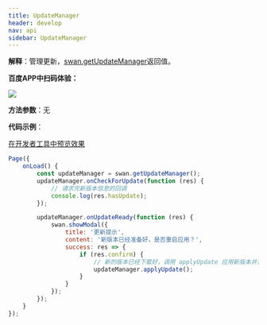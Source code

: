 ```yaml
---
title: UpdateManager
header: develop
nav: api
sidebar: UpdateManager
---
```






**解释**：管理更新，[swan.getUpdateManager](https://smartprogram.baidu.com/docs/develop/api/get/)返回值。

**百度APP中扫码体验：**

<img src="https://b.bdstatic.com/miniapp/assets/images/doc_demo/pages_getUpdateManager.png"  class="demo-qrcode-image" />

**方法参数**：无

**代码示例**：

<a href="swanide://fragment/0c200e097017ef1f7409aec546adb30c1569553882500" title="在开发者工具中预览效果" target="_self">在开发者工具中预览效果</a>


```js
Page({
    onLoad() {
        const updateManager = swan.getUpdateManager();
        updateManager.onCheckForUpdate(function (res) {
            // 请求完新版本信息的回调
            console.log(res.hasUpdate);
        });

        updateManager.onUpdateReady(function (res) {
            swan.showModal({
                title: '更新提示',
                content: '新版本已经准备好，是否重启应用？',
                success: res => {
                    if (res.confirm) {
                        // 新的版本已经下载好，调用 applyUpdate 应用新版本并重启
                        updateManager.applyUpdate();
                    }
                }
            });
        });
    }
});
```
